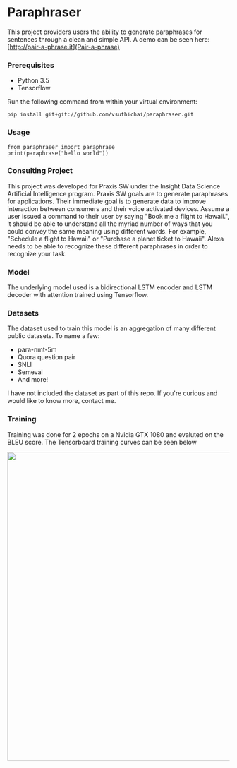# Paraphraser 

This project providers users the ability to generate paraphrases for sentences through a clean and simple API.  A demo can be seen here: [http://pair-a-phrase.it](Pair-a-phrase)

### Prerequisites

* Python 3.5
* Tensorflow

Run the following command from within your virtual environment:
```
pip install git+git://github.com/vsuthichai/paraphraser.git
```

### Usage
```
from paraphraser import paraphrase
print(paraphrase("hello world"))
```

### Consulting Project

This project was developed for Praxis SW under the Insight Data Science Artificial Intelligence program.  Praxis SW goals are to generate paraphrases for applications.  Their immediate goal is to generate data to improve interaction between consumers and their voice activated devices.  Assume a user issued a command to their user by saying "Book me a flight to Hawaii.", it should be able to understand all the myriad number of ways that you could convey the same meaning using different words.  For example, "Schedule a flight to Hawaii" or "Purchase a planet ticket to Hawaii".  Alexa needs to be able to recognize these different paraphrases in order to recognize your task.

### Model

The underlying model used is a bidirectional LSTM encoder and LSTM decoder with attention trained using Tensorflow.

### Datasets

The dataset used to train this model is an aggregation of many different public datasets.  To name a few:
* para-nmt-5m
* Quora question pair
* SNLI
* Semeval
* And more!

I have not included the dataset as part of this repo.  If you're curious and would like to know more, contact me.

### Training

Training was done for 2 epochs on a Nvidia GTX 1080 and evaluted on the BLEU score. The Tensorboard training curves can be seen below

<img src="https://raw.githubusercontent.com/vsuthichai/paraphraser/master/images/20180128-035256-plot.png" align="center" height="700" width="640" >


